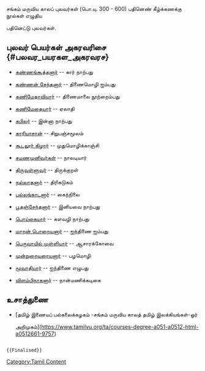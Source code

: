 சங்கம் மருவிய காலப் புலவர்கள் (பொ.யு. 300 - 600) பதினெண் கீழ்க்கணக்கு நூல்கள் எழுதிய
பதினெட்டு புலவர்கள்.

## புலவர் பெயர்கள் அகரவரிசை {#பலவர_பயரகள_அகரவரச}

-   [கண்ணங்கூத்தனார்](கண்ணங்கூத்தனார் "wikilink") -- கார் நாற்பது
-   [கண்ணன் சேந்தனார்](கண்ணன்_சேந்தனார் "wikilink") -- திணைமொழி ஐம்பது
-   [கணிமேதாவியார்](கணிமேதாவியார் "wikilink") -- திணைமாலை நூற்றைம்பது
-   [கணிமேதையார்](கணிமேதையார் "wikilink") -- ஏலாதி
-   [கபிலர்](கபிலர் "wikilink") -- இன்னா நாற்பது
-   [காரியாசான்](காரியாசான் "wikilink") -- சிறுபஞ்சமூலம்
-   [கூடலூர் கிழார்](கூடலூர்_கிழார் "wikilink") -- முதுமொழிக்காஞ்சி
-   [சமணமுனிவர்கள்](சமணமுனிவர்கள் "wikilink") -- நாலடியார்
-   [திருவள்ளுவர்](திருவள்ளுவர் "wikilink") -- திருக்குறள்
-   [நல்லாதனார்](நல்லாதனார் "wikilink") -- திரிகடுகம்
-   [புல்லங்காடனார்](புல்லங்காடனார் "wikilink") -- கைந்நிலை
-   [பூதஞ்சேந்தனார்](பூதஞ்சேந்தனார் "wikilink") -- இனியவை நாற்பது
-   [பொய்கையார்](பொய்கையார் "wikilink") -- களவழி நாற்பது
-   [மாறன் பொறையனார்](மாறன்_பொறையனார் "wikilink") -- ஐந்திணை ஐம்பது
-   [பெருவாயில் முள்ளியார்](பெருவாயில்_முள்ளியார் "wikilink") -- ஆசாரக்கோவை
-   [முன்றுறையரையனார்](முன்றுறையரையனார் "wikilink") -- பழமொழி
-   [மூவாதியார்](மூவாதியார் "wikilink") -- ஐந்திணை எழுபது
-   [விளம்பிநாகனார்](விளம்பிநாகனார் "wikilink") -- நான்மணிக்கடிகை

## உசாத்துணை

-   [தமிழ் இணையப் பல்கலைக்கழகம் -சங்கம் மருவிய காலத் தமிழ் இலக்கியங்கள்-ஓர்
    அறிமுகம்](https://www.tamilvu.org/ta/courses-degree-a051-a0512-html-a0512661-9757)

```{=mediawiki}
{{Finalised}}
```
[Category:Tamil Content](Category:Tamil_Content "wikilink")
